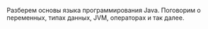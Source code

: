 Разберем основы языка программирования Java. Поговорим о переменных, типах данных, JVM, операторах и так далее.
